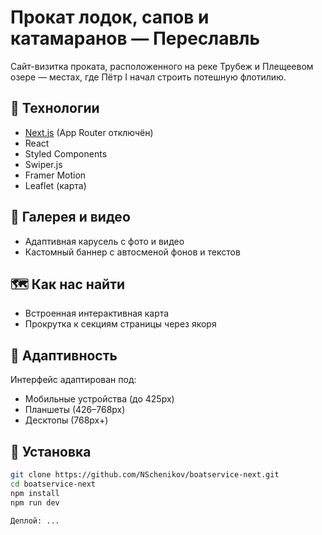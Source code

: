 # Прокат лодок, сапов и катамаранов — Переславль

Сайт-визитка проката, расположенного на реке Трубеж и Плещеевом озере — местах, где Пётр I начал строить потешную флотилию.

## 🚀 Технологии

- [Next.js](https://nextjs.org/) (App Router отключён)
- React
- Styled Components
- Swiper.js
- Framer Motion
- Leaflet (карта)

## 📸 Галерея и видео
- Адаптивная карусель с фото и видео
- Кастомный баннер с автосменой фонов и текстов

## 🗺 Как нас найти
- Встроенная интерактивная карта
- Прокрутка к секциям страницы через якоря

## 📱 Адаптивность
Интерфейс адаптирован под:
- Мобильные устройства (до 425px)
- Планшеты (426–768px)
- Десктопы (768px+)

## 🔧 Установка

```bash
git clone https://github.com/NSchenikov/boatservice-next.git
cd boatservice-next
npm install
npm run dev

Деплой: ...